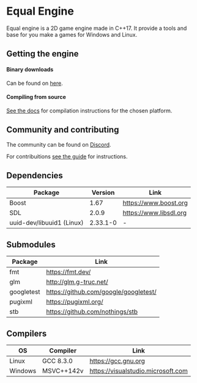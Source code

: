 # Equal Engine

Equal engine is a 2D  game engine made in C++17. It provide a tools and base for you make a games for Windows and Linux.

## Getting the engine

#### Binary downloads

Can be found on [here](https://github.com/equal-games/equal/releases).

#### Compiling from source

[See the docs](https://github.com/equal-games/equal/wiki/Compiling) for compilation instructions for the chosen platform.

## Community and contributing

The community can be found on [Discord](https://discord.gg/QHZc8xq).

For contribuitions [see the guide](https://github.com/equal-games/equal/blob/master/CONTRIBUTING.md) for instructions.

## Dependencies

| Package                   | Version  | Link                   |
|---------------------------|----------|------------------------|
| Boost                     | 1.67     | https://www.boost.org  |
| SDL                       | 2.0.9    | https://www.libsdl.org |
| uuid-dev/libuuid1 (Linux) | 2.33.1-0 | -                      |

## Submodules

| Package    | Link                                  |
|------------|---------------------------------------|
| fmt        | https://fmt.dev/                      |
| glm        | http://glm.g-truc.net/                |
| googletest | https://github.com/google/googletest/ |
| pugixml    | https://pugixml.org/                  |
| stb        | https://github.com/nothings/stb       |

## Compilers

| OS      | Compiler   | Link                               |
|---------|------------|------------------------------------|
| Linux   | GCC 8.3.0  | https://gcc.gnu.org                |
| Windows | MSVC++142v | https://visualstudio.microsoft.com |

